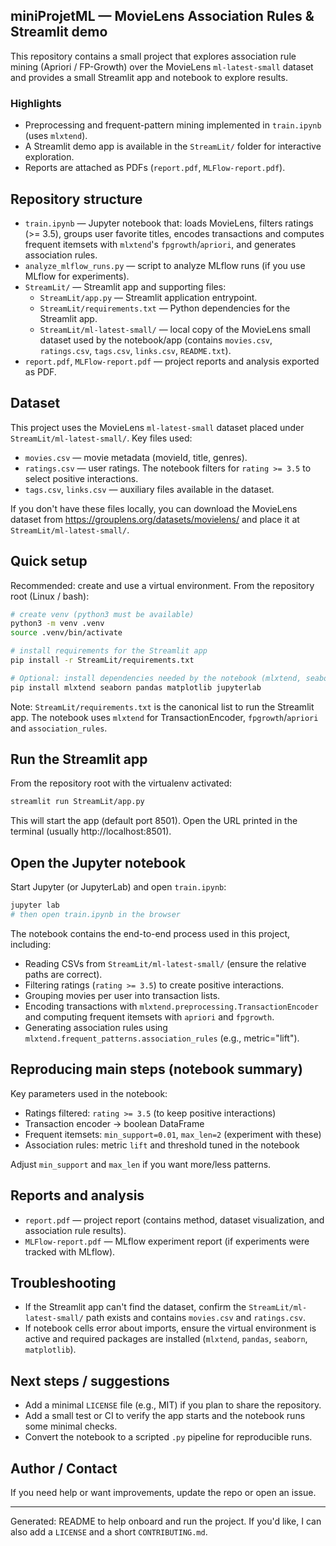 
## miniProjetML — MovieLens Association Rules & Streamlit demo

This repository contains a small project that explores association rule mining (Apriori / FP-Growth) over the MovieLens `ml-latest-small` dataset and provides a small Streamlit app and notebook to explore results.

### Highlights

- Preprocessing and frequent-pattern mining implemented in `train.ipynb` (uses `mlxtend`).
- A Streamlit demo app is available in the `StreamLit/` folder for interactive exploration.
- Reports are attached as PDFs (`report.pdf`, `MLFlow-report.pdf`).

## Repository structure

- `train.ipynb` — Jupyter notebook that: loads MovieLens, filters ratings (>= 3.5), groups user favorite titles, encodes transactions and computes frequent itemsets with `mlxtend`'s `fpgrowth`/`apriori`, and generates association rules.
- `analyze_mlflow_runs.py` — script to analyze MLflow runs (if you use MLflow for experiments).
- `StreamLit/` — Streamlit app and supporting files:
  - `StreamLit/app.py` — Streamlit application entrypoint.
  - `StreamLit/requirements.txt` — Python dependencies for the Streamlit app.
  - `StreamLit/ml-latest-small/` — local copy of the MovieLens small dataset used by the notebook/app (contains `movies.csv`, `ratings.csv`, `tags.csv`, `links.csv`, `README.txt`).
- `report.pdf`, `MLFlow-report.pdf` — project reports and analysis exported as PDF.

## Dataset

This project uses the MovieLens `ml-latest-small` dataset placed under `StreamLit/ml-latest-small/`. Key files used:

- `movies.csv` — movie metadata (movieId, title, genres).
- `ratings.csv` — user ratings. The notebook filters for `rating >= 3.5` to select positive interactions.
- `tags.csv`, `links.csv` — auxiliary files available in the dataset.

If you don't have these files locally, you can download the MovieLens dataset from https://grouplens.org/datasets/movielens/ and place it at `StreamLit/ml-latest-small/`.

## Quick setup

Recommended: create and use a virtual environment. From the repository root (Linux / bash):

```bash
# create venv (python3 must be available)
python3 -m venv .venv
source .venv/bin/activate

# install requirements for the Streamlit app
pip install -r StreamLit/requirements.txt

# Optional: install dependencies needed by the notebook (mlxtend, seaborn, pandas, matplotlib)
pip install mlxtend seaborn pandas matplotlib jupyterlab
```

Note: `StreamLit/requirements.txt` is the canonical list to run the Streamlit app. The notebook uses `mlxtend` for TransactionEncoder, `fpgrowth`/`apriori` and `association_rules`.

## Run the Streamlit app

From the repository root with the virtualenv activated:

```bash
streamlit run StreamLit/app.py
```

This will start the app (default port 8501). Open the URL printed in the terminal (usually http://localhost:8501).

## Open the Jupyter notebook

Start Jupyter (or JupyterLab) and open `train.ipynb`:

```bash
jupyter lab
# then open train.ipynb in the browser
```

The notebook contains the end-to-end process used in this project, including:

- Reading CSVs from `StreamLit/ml-latest-small/` (ensure the relative paths are correct).
- Filtering ratings (`rating >= 3.5`) to create positive interactions.
- Grouping movies per user into transaction lists.
- Encoding transactions with `mlxtend.preprocessing.TransactionEncoder` and computing frequent itemsets with `apriori` and `fpgrowth`.
- Generating association rules using `mlxtend.frequent_patterns.association_rules` (e.g., metric="lift").

## Reproducing main steps (notebook summary)

Key parameters used in the notebook:

- Ratings filtered: `rating >= 3.5` (to keep positive interactions)
- Transaction encoder -> boolean DataFrame
- Frequent itemsets: `min_support=0.01`, `max_len=2` (experiment with these)
- Association rules: metric `lift` and threshold tuned in the notebook

Adjust `min_support` and `max_len` if you want more/less patterns.

## Reports and analysis

- `report.pdf` — project report (contains method, dataset visualization, and association rule results).
- `MLFlow-report.pdf` — MLflow experiment report (if experiments were tracked with MLflow).

## Troubleshooting

- If the Streamlit app can't find the dataset, confirm the `StreamLit/ml-latest-small/` path exists and contains `movies.csv` and `ratings.csv`.
- If notebook cells error about imports, ensure the virtual environment is active and required packages are installed (`mlxtend`, `pandas`, `seaborn`, `matplotlib`).

## Next steps / suggestions

- Add a minimal `LICENSE` file (e.g., MIT) if you plan to share the repository.
- Add a small test or CI to verify the app starts and the notebook runs some minimal checks.
- Convert the notebook to a scripted `.py` pipeline for reproducible runs.

## Author / Contact

If you need help or want improvements, update the repo or open an issue. 

---
Generated: README to help onboard and run the project. If you'd like, I can also add a `LICENSE` and a short `CONTRIBUTING.md`.
